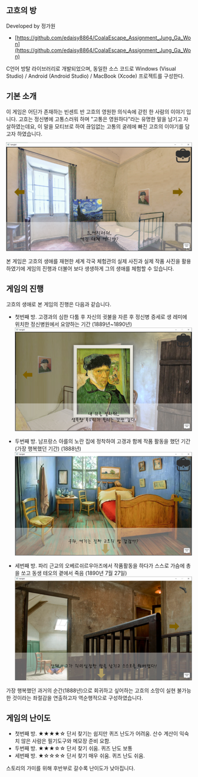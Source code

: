 ## 고흐의 방

Developed by 정가원
- [https://github.com/edaisy8864/CoalaEscape_Assignment_Jung_Ga_Won](https://github.com/edaisy8864/CoalaEscape_Assignment_Jung_Ga_Won)

C언어 방탈 라이브러리로 개발되었으며,
동일한 소스 코드로 Windows (Visual Studio) / Android (Android Studio) / MacBook (Xcode) 프로젝트를 구성한다.

## 기본 소개

이 게임은 어딘가 존재하는 빈센트 반 고흐의 영원한 의식속에 갇힌 한 사람의 이야기 입니다.
고흐는 정신병에 고통스러워 하며 "고통은 영원하다"라는 유명한 말을 남기고 자살하였는데요,
이 말을 모티브로 하여 끊임없는 고통의 굴레에 빠진 고흐의 이야기를 담고자 하였습니다.

![고흐의 방](gogh_room1.png)

본 게임은 고흐의 생애를 재현한 세계 각국 체험관의 실제 사진과 실제 작품 사진을 활용하였기에
게임의 진행과 더불어 보다 생생하게 그의 생애를 체험할 수 있습니다.


## 게임의 진행
고흐의 생애로 본 게임의 진행은 다음과 같습니다.

- 첫번째 방. 고갱과의 심한 다툼 후 자신의 귓불을 자른 후 정신병 증세로 생 레미에 위치한 정신병원에서 요양하는 기간 (1889년~1890년)
![첫번째 방](gogh_room2.png)

- 두번째 방. 남프랑스 아를의 노란 집에 정착하여 고갱과 함께 작품 활동을 했던 기간 (가장 행복했던 기간) (1888년)
![두번째 방](gogh_room3.png)

- 세번째 방. 파리 근교의 오베르쉬르우아즈에서 작품활동을 하다가 스스로 가슴에 총을 쏘고 동생 테오의 곁에서 죽음 (1890년 7월 27일)
![세번째 방](gogh_room4.png)

가장 행복했던 과거의 순간(1888년)으로 회귀하고 싶어하는 고흐의 소망이
실현 불가능한 것이라는 좌절감을 연출하고자 역순행적으로 구성하였습니다.


## 게임의 난이도

- 첫번째 방. ★★★★☆ 단서 찾기는 쉽지만 퀴즈 난도가 어려움. 산수 계산이 익숙치 않은 사람은 필기도구와 메모장 준비 요함.
- 두번째 방. ★★★☆☆ 단서 찾기 쉬움. 퀴즈 난도 보통
- 세번째 방. ★☆☆☆☆ 단서 찾기 매우 쉬움. 퀴즈 난도 쉬움.

스토리의 가미를 위해 후반부로 갈수록 난이도가 낮아집니다.
